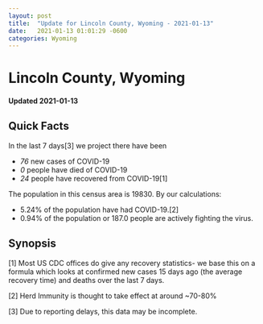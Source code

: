 ```yaml
---
layout: post
title:  "Update for Lincoln County, Wyoming - 2021-01-13"
date:   2021-01-13 01:01:29 -0600
categories: Wyoming
---
```


# Lincoln County, Wyoming
#### Updated 2021-01-13

## Quick Facts

In the last 7 days[3] we project there have been
- *76* new cases of COVID-19
- *0* people have died of COVID-19
- *24* people have recovered from COVID-19[1]

The population in this census area is 19830. By our calculations:
- 5.24% of the population have had COVID-19.[2]
- 0.94% of the population or 187.0 people are actively fighting the virus.

## Synopsis




[1] Most US CDC offices do give any recovery statistics- we base this on a formula which looks at confirmed new cases
15 days ago (the average recovery time) and deaths over the last 7 days.

[2] Herd Immunity is thought to take effect at around ~70-80%

[3] Due to reporting delays, this data may be incomplete.
 
    